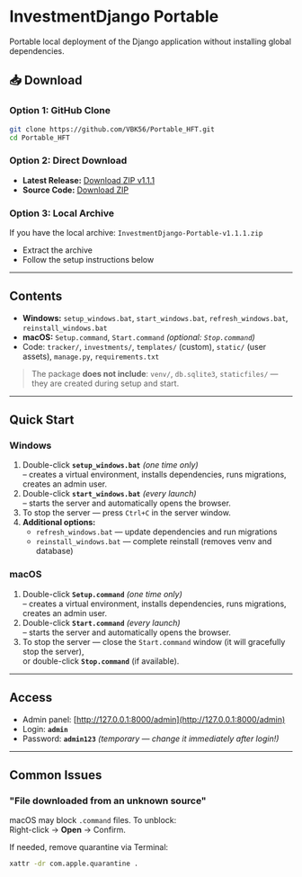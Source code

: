 # InvestmentDjango Portable

Portable local deployment of the Django application without installing global dependencies.

## 📥 Download

### Option 1: GitHub Clone
```bash
git clone https://github.com/VBK56/Portable_HFT.git
cd Portable_HFT
```

### Option 2: Direct Download
- **Latest Release:** [Download ZIP v1.1.1](https://github.com/VBK56/Portable_HFT/archive/refs/tags/v1.1.1.zip)
- **Source Code:** [Download ZIP](https://github.com/VBK56/Portable_HFT/archive/refs/heads/main.zip)

### Option 3: Local Archive
If you have the local archive: `InvestmentDjango-Portable-v1.1.1.zip`
- Extract the archive
- Follow the setup instructions below

---

## Contents
- **Windows:** `setup_windows.bat`, `start_windows.bat`, `refresh_windows.bat`, `reinstall_windows.bat`
- **macOS:** `Setup.command`, `Start.command` *(optional: `Stop.command`)*
- Code: `tracker/`, `investments/`, `templates/` (custom), `static/` (user assets), `manage.py`, `requirements.txt`

> The package **does not include**: `venv/`, `db.sqlite3`, `staticfiles/` — they are created during setup and start.

---

## Quick Start

### Windows
1. Double-click **`setup_windows.bat`** *(one time only)*  
   – creates a virtual environment, installs dependencies, runs migrations, creates an admin user.  
2. Double-click **`start_windows.bat`** *(every launch)*  
   – starts the server and automatically opens the browser.  
3. To stop the server — press `Ctrl+C` in the server window.  
4. **Additional options:**
   - `refresh_windows.bat` — update dependencies and run migrations
   - `reinstall_windows.bat` — complete reinstall (removes venv and database)

### macOS
1. Double-click **`Setup.command`** *(one time only)*  
   – creates a virtual environment, installs dependencies, runs migrations, creates an admin user.  
2. Double-click **`Start.command`** *(every launch)*  
   – starts the server and automatically opens the browser.  
3. To stop the server — close the `Start.command` window (it will gracefully stop the server),  
   or double-click **`Stop.command`** (if available).

---

## Access
- Admin panel: [http://127.0.0.1:8000/admin](http://127.0.0.1:8000/admin)  
- Login: **`admin`**  
- Password: **`admin123`** *(temporary — change it immediately after login!)*

---

## Common Issues

### "File downloaded from an unknown source"
macOS may block `.command` files. To unblock:  
Right-click → **Open** → Confirm.  

If needed, remove quarantine via Terminal:
```bash
xattr -dr com.apple.quarantine .
```